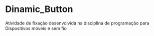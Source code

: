 # Dinamic_Button
Atividade de fixação desenvolvida na disciplina de programação para Dispositivos móveis e sem fio
